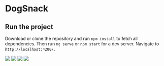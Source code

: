 # DogSnack

## Run the project
Download or clone the repository and run `npm install` to fetch all dependencies.
Then run `ng serve` or `npm start` for a dev server. Navigate to `http://localhost:4200/`.

<img src="https://i.imgur.com/4GhNqP4.png" />
<img src="https://i.imgur.com/B4e9usp.png" />
<img src="https://i.imgur.com/YiXSoa2.png" />
<img src="https://i.imgur.com/cN1cYi5.png" />
